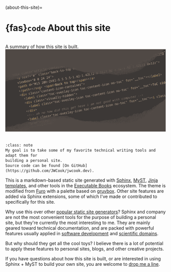 (about-this-site)=
# {fas}`code` About this site
```{tags} code, docs
```
A summary of how this site is built.
![](../assets/images/about-site.png)
<br/><br/>

```{admonition} TL;DR
:class: note
My goal is to take some of my favorite technical writing tools and adapt them for
building a personal site.
Source code can be found [On GitHub](https://github.com/JWCook/jwcook.dev).
```

This is a markdown-based static site generated with
[Sphinx](https://www.sphinx-doc.org),
[MyST](https://myst-parser.readthedocs.io),
[Jinja templates](https://jinja.palletsprojects.com), and other tools in the
[Executable Books](https://executablebooks.org) ecosystem. The theme is modified from
[Furo](https://pradyunsg.me/furo) with a palette based on
[gruvbox](https://github.com/morhetz/gruvbox).
Other site features are added via Sphinx extensions, some of which I've made or contributed to
specifically for this site.

Why use this over other [popular static site generators](https://jamstack.org/generators)?
Sphinx and company are not the most convenient tools for the purpose of building a personal site,
but they're currently the most interesting to me. They are mainly geared toward
technical documentation, and are packed with powerful features usually applied in
[software development](https://github.com/readthedocs-examples/awesome-read-the-docs?tab=readme-ov-file#sphinx-projects) and
[scientific domains](https://executablebooks.org/en/latest/gallery/).

But why should they get all the cool toys? I believe there is a lot of potential to apply these
features to personal sites, blogs, and other creative projects.

If you have questions about how this site is built, or are interested in using Sphinx + MyST to build
your own site, you are welcome to [drop me a line](mailto:jwcook@jwcook.dev).
